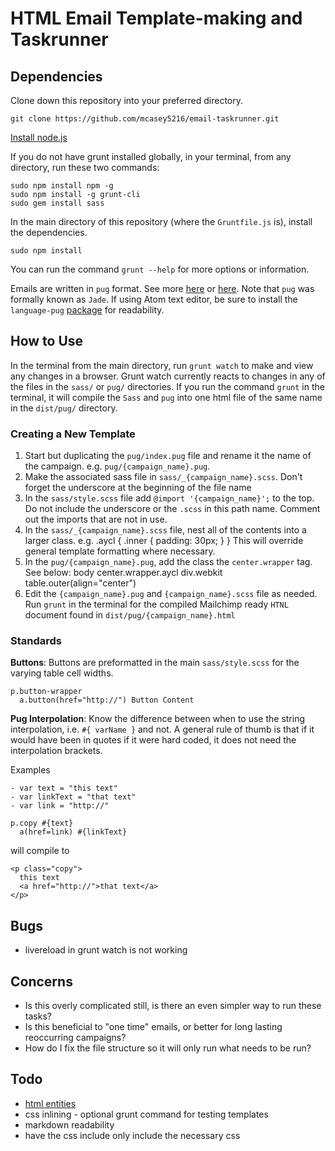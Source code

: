 # HTML Email Template-making and Taskrunner

## Dependencies
Clone down this repository into your preferred directory.

    git clone https://github.com/mcasey5216/email-taskrunner.git

[Install node.js](https://nodejs.org/en/download/)

If you do not have grunt installed globally, in your terminal, from any directory, run these two commands:

    sudo npm install npm -g
    sudo npm install -g grunt-cli
    sudo gem install sass

In the main directory of this repository (where the `Gruntfile.js` is), install the dependencies.

    sudo npm install

You can run the command `grunt --help` for more options or information.

Emails are written in `pug` format.  See more [here](http://jade-lang.com/reference/) or [here](https://github.com/pugjs/pug).  Note that `pug` was formally known as `Jade`.  If using Atom text editor, be sure to install the `language-pug` [package](https://atom.io/packages/language-pug) for readability.

## How to Use

In the terminal from the main directory, run `grunt watch` to make and view any changes in a browser.  Grunt watch currently reacts to changes in any of the files in the `sass/` or `pug/` directories. If you run the command `grunt` in the terminal, it will compile the `Sass` and `pug` into one html file of the same name in the `dist/pug/` directory.

### Creating a New Template

1. Start but duplicating the `pug/index.pug` file and rename it the name of the campaign. e.g. `pug/{campaign_name}.pug`.
2. Make the associated sass file in `sass/_{campaign_name}.scss`.  Don't forget the underscore at the beginning of the file name
3. In the `sass/style.scss` file add `@import '{campaign_name}';` to the top. Do not include the underscore or the `.scss` in this path name. Comment out the imports that are not in use.
4. In the `sass/_{campaign_name}.scss` file, nest all of the contents into a larger class.  e.g.
        .aycl {
          .inner {
            padding: 30px;
          }
        }
This will override general template formatting where necessary.
5. In the `pug/{campaign_name}.pug`, add the class the `center.wrapper` tag.  See below:
        body
        center.wrapper.aycl
          div.webkit
            table.outer(align="center")
6. Edit the `{campaign_name}.pug` and `{campaign_name}.scss` file as needed.  Run `grunt` in the terminal for the compiled Mailchimp ready `HTNL` document found in `dist/pug/{campaign_name}.html`

### Standards

**Buttons**: Buttons are preformatted in the main `sass/style.scss` for the varying table cell widths.  

    p.button-wrapper
      a.button(href="http://") Button Content

**Pug Interpolation**: Know the difference between when to use the string interpolation, i.e. `#{ varName }` and not.  A general rule of thumb is that if it would have been in quotes if it were hard coded, it does not need the interpolation brackets.

Examples

    - var text = "this text"
    - var linkText = "that text"
    - var link = "http://"

    p.copy #{text}
      a(href=link) #{linkText}

will compile to

    <p class="copy">
      this text
      <a href="http://">that text</a>
    </p>


## Bugs
- livereload in grunt watch is not working

## Concerns
- Is this overly complicated still, is there an even simpler way to run these tasks?
- Is this beneficial to "one time" emails, or better for long lasting reoccurring campaigns?
- How do I fix the file structure so it will only run what needs to be run?

## Todo
- [html entities](https://www.npmjs.com/package/grunt-htmlentities)
- css inlining - optional grunt command for testing templates
- markdown readability
- have the css include only include the necessary css
